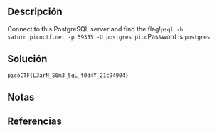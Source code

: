 ## Descripción
Connect to this PostgreSQL server and find the flag!`psql -h saturn.picoctf.net -p 59355 -U postgres pico`Password is `postgres`
## Solución
```
picoCTF{L3arN_S0m3_5qL_t0d4Y_21c94904}
```
## Notas
## Referencias
